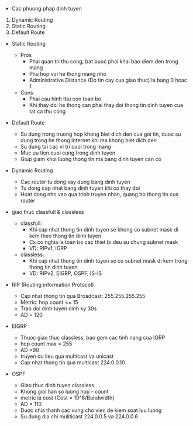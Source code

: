 * Cac phuong phap dinh tuyen
1. Dynamic Routing
2. Static Routing
3. Default Route

* Static Routing
	+ Pros
		- Phai quan tri thu cong, bat buoc phai khai bao diem den trong mang
		- Phu hop voi he thong mang nho
		- Administrative Distance (Do tin cay cua giao thuc) la bang 0 hoac 1
	+ Cons
		- Phai cau hinh thu con toan bo
		- Khi thay doi he thong can phai thay doi thong tin dinh tuyen cua tat ca thu cong

* Default Route
	+ Su dung trong truong hop khong biet dich den cua goi tin, duoc su dung trong he thong Internet khi ma khong biet dich den
	+ Su dung tai cac vi tri cuoi trong mang
	+ Muc uu tien cuoi cung trong dinh tuyen
	+ Giup giam khoi luong thong tin ma bang dinh tuyen can co

* Dynamic Routing
	+ Cac router tu dong xay dung bang dinh tuyen
	+ Tu dong cap nhat bang dinh tuyen khi co thay doi 
	+ Hoat dong nho vao qua trinh truyen nhan, quang bo thong tin cua router

* giao thuc classfull & classless
	+ classfull: 
		- Khi cap nhat thong tin dinh tuyen se khong co subnet mask di kem theo thong tin dinh tuyen
		- Cx co nghia la toan bo cac thiet bi deu su chung subnet mask
		- VD: RIPv1, IGRP
	+ classless:
		- Khi cap nhat thong tin dinh tuyen se co subnet mask di kem trong thong tin dinh tuyen
		- VD: RIPv2, EIGRP, OSPF, IS-IS

* RIP (Routing information Protocol)
	+ Cap nhat thong tin qua Broadcast: 255.255.255.255
	+ Metric: hop count <= 15
	+ Trao doi dinh tuyen dinh ky 30s
	+ AD = 120

* EIGRP
	+ Thuoc giao thuc classless, bao gom cac tinh nang cua IGRP
	+ hop count max = 255
	+ AD =90
	+ truyen du lieu qua multicast va unicast
	+ Cap nhat thong tin qua multicast 224.0.0.10

* OSPF
	+ Giao thuc dinh tuyen classless
	+ Khong gioi han so luong hop - count
	+ metric la cost (Cost = 10^8/Bandwidth)
	+ AD = 110
	+ Duoc chia thanh cac vung cho viec de kiem soat luu luong
	+ Su dung dia chi muliticast 224.0.0.5 va 224.0.0.6
 
